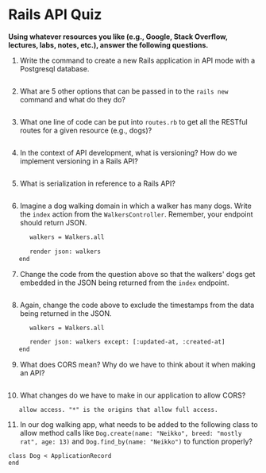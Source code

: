 # Rails API Quiz

**Using whatever resources you like (e.g., Google, Stack Overflow, lectures, labs, notes, etc.), answer the following questions.**

1. Write the command to create a new Rails application in API mode with a Postgresql database.

```rails new project_name -g -d postgresql
```

2. What are 5 other options that can be passed in to the `rails new` command and what do they do?

```
```

3. What one line of code can be put into `routes.rb` to get all the RESTful routes for a given resource (e.g., dogs)?

```resources: dogs
```

4. In the context of API development, what is versioning? How do we implement versioning in a Rails API?

```
```

5. What is serialization in reference to a Rails API?

```
```

6. Imagine a dog walking domain in which a walker has many dogs. Write the `index` action from the `WalkersController`. Remember, your endpoint should return JSON.

```def index
      walkers = Walkers.all

      render json: walkers
   end
```

7. Change the code from the question above so that the walkers' dogs get embedded in the JSON being returned from the `index` endpoint.

```
```

8. Again, change the code above to exclude the timestamps from the data being returned in the JSON.

```def index
      walkers = Walkers.all

      render json: walkers except: [:updated-at, :created-at]
   end
```

9. What does CORS mean? Why do we have to think about it when making an API?

```Cross-Origin Resource Sharing. It determines who is allowed access to our database.
```

10. What changes do we have to make in our application to allow CORS?

```Make sure its in the Gemfile, and run bundle update/install. Then modify the code in cors.rb to 
   allow access. "*" is the origins that allow full access.
```

11. In our dog walking app, what needs to be added to the following class to allow method calls like `Dog.create(name: "Neikko", breed: "mostly rat", age: 13)` and `Dog.find_by(name: "Neikko")` to function properly?

```
class Dog < ApplicationRecord
end
```

```
```




